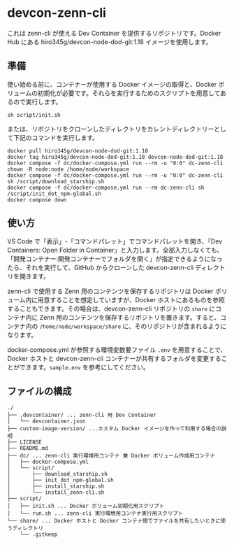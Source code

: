 # devcon-zenn-cli

これは zenn-cli が使える Dev Container を提供するリポジトリです。Docker Hub にある hiro345g/devcon-node-dod-git:1.18 イメージを使用します。

## 準備

使い始める前に、コンテナーが使用する Docker イメージの取得と、Docker ボリュームの初期化が必要です。それらを実行するためのスクリプトを用意してあるので実行します。

```console
sh script/init.sh
```

または、リポジトリをクローンしたディレクトリをカレントディレクトリーとして下記のコマンドを実行します。

```console
docker pull hiro345g/devcon-node-dod-git:1.18
docker tag hiro345g/devcon-node-dod-git:1.18 devcon-node-dod-git:1.18
docker compose -f dc/docker-compose.yml run --rm -u "0:0" dc-zenn-cli chown -R node:node /home/node/workspace
docker compose -f dc/docker-compose.yml run --rm -u "0:0" dc-zenn-cli sh /script/download_starship.sh
docker compose -f dc/docker-compose.yml run --rm dc-zenn-cli sh /script/init_dot_npm-global.sh
docker compose down
```

## 使い方

VS Code で「表示」-「コマンドパレット」でコマンドパレットを開き、「Dev Containers: Open Folder in Container」と入力します。全部入力しなくても、「開発コンテナー:開発コンテナーでフォルダを開く」が指定できるようになったら、それを実行して、GitHub からクローンした devcon-zenn-cli ディレクトリを開きます。

zenn-cli で使用する Zenn 用のコンテンツを保存するリポジトリは Docker ボリューム内に用意することを想定していますが、Docker ホストにあるものを参照することもできます。その場合は、devcon-zenn-cli リポジトリの `share` にコンテナ内に Zenn 用のコンテンツを保存するリポジトリを置きます。すると、コンテナ内の `/home/node/workspace/share` に、そのリポジトリが含まれるようになります。

docker-compose.yml が参照する環境変数要ファイル `.env` を用意することで、Docker ホストと devcon-zenn-cli コンテナーが共有するフォルダを変更することができます。`sample.env` を参考にしてください。

## ファイルの構成

```text
./
├── .devcontainer/ ... zenn-cli 用 Dev Container
│   └── devcontainer.json
├── custom-image-version/ ...カスタム Docker イメージを作って利用する場合の説明
├── LICENSE
├── README.md
├── dc/ ... zenn-cli 実行環境用コンテナ 兼 Docker ボリューム作成用コンテナ
│   ├── docker-compose.yml
│   └── script/
│       ├── download_starship.sh
│       ├── init_dot_npm-global.sh
│       ├── install_starship.sh
│       └── install_zenn-cli.sh
├── script/
│   ├── init.sh ... Docker ボリューム初期化用スクリプト
│   └── run.sh ... zenn-cli 実行環境用コンテナ実行用スクリプト
└── share/ ... Docker ホストと Docker コンテナ間でファイルを共有したいときに使うディレクトリ
    └── .gitkeep
```
